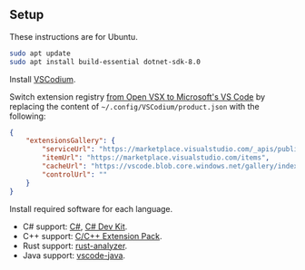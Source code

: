## Setup

These instructions are for Ubuntu.

```bash
sudo apt update
sudo apt install build-essential dotnet-sdk-8.0
```

Install [VSCodium].

Switch extension registry [from Open VSX to Microsoft's VS Code][how-to-use-a-different-extension-gallery] by replacing the content of `~/.config/VSCodium/product.json` with the following:

```json
{
    "extensionsGallery": {
        "serviceUrl": "https://marketplace.visualstudio.com/_apis/public/gallery",
        "itemUrl": "https://marketplace.visualstudio.com/items",
        "cacheUrl": "https://vscode.blob.core.windows.net/gallery/index",
        "controlUrl": ""
    }
}
```

Install required software for each language.

*   C# support: [C#], [C# Dev Kit].
*   C++ support: [C/C++ Extension Pack].
*   Rust support: [rust-analyzer].
*   Java support: [vscode-java].

[how-to-use-a-different-extension-gallery]: https://github.com/VSCodium/vscodium/blob/f3a6b95/docs/index.md#how-to-use-a-different-extension-gallery
[VSCodium]: https://vscodium.com/
[C#]: https://marketplace.visualstudio.com/items?itemName=ms-dotnettools.csharp
[C# Dev Kit]: https://marketplace.visualstudio.com/items?itemName=ms-dotnettools.csdevkit
[C/C++ Extension Pack]: https://marketplace.visualstudio.com/items?itemName=ms-vscode.cpptools-extension-pack
[Homebrew]: https://brew.sh/
[rust-analyzer]: https://marketplace.visualstudio.com/items?itemName=rust-lang.rust-analyzer
[vscode-java]: https://marketplace.visualstudio.com/items?itemName=redhat.java
